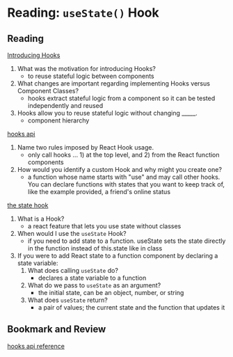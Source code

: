 Reading: `useState()` Hook
==========================

Reading
-------

[Introducing Hooks](https://reactjs.org/docs/hooks-intro.html#motivation)

1. What was the motivation for introducing Hooks?
    * to reuse stateful logic between components
2. What changes are important regarding implementing Hooks versus Component Classes?
    * hooks extract stateful logic from a component so it can be tested independently and reused
3. Hooks allow you to reuse stateful logic without changing _____.
    * component hierarchy

[hooks api](https://reactjs.org/docs/hooks-overview.html)

1. Name two rules imposed by React Hook usage.
    * only call hooks ... 1) at the top level, and 2) from the React function components
2. How would you identify a custom Hook and why might you create one?
    * a function whose name starts with "use" and may call other hooks. You can declare functions with states that you want to keep track of, like the example provided, a friend's online status

[the state hook](https://reactjs.org/docs/hooks-state.html)

1. What is a Hook?
    * a react feature that lets you use state without classes
2. When would I use the `useState` Hook?
    * if you need to add state to a function. useState sets the state directly in the function instead of this.state like in class
3. If you were to add React state to a function component by declaring a state variable:
    1. What does calling `useState` do?
        * declares a state variable to a function
    2. What do we pass to `useState` as an argument?
        * the initial state, can be an object, number, or string
    3. What does `useState` return?
        * a pair of values; the current state and the function that updates it

Bookmark and Review
-------------------

[hooks api reference](https://reactjs.org/docs/hooks-reference.html)
